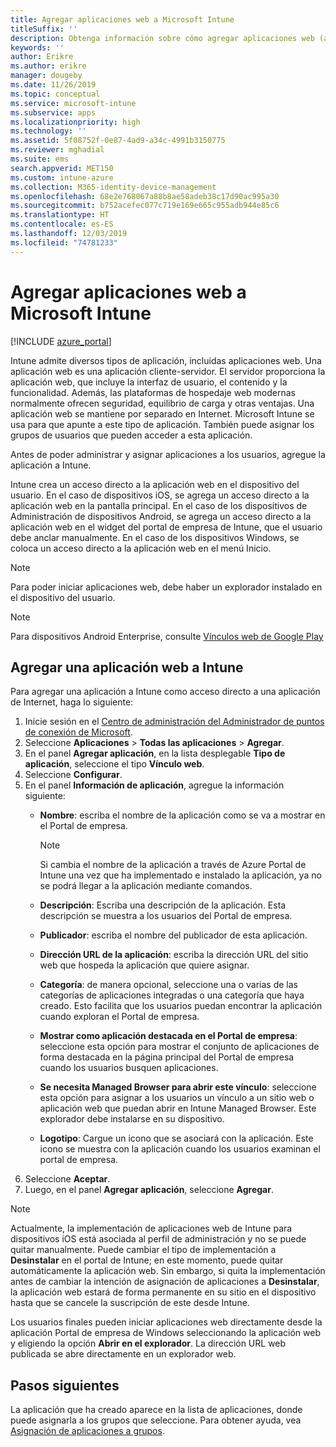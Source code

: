 ```yaml
---
title: Agregar aplicaciones web a Microsoft Intune
titleSuffix: ''
description: Obtenga información sobre cómo agregar aplicaciones web (aplicaciones cliente-servidor) a Microsoft Intune.
keywords: ''
author: Erikre
ms.author: erikre
manager: dougeby
ms.date: 11/26/2019
ms.topic: conceptual
ms.service: microsoft-intune
ms.subservice: apps
ms.localizationpriority: high
ms.technology: ''
ms.assetid: 5f08752f-0e87-4ad9-a34c-4991b3150775
ms.reviewer: mghadial
ms.suite: ems
search.appverid: MET150
ms.custom: intune-azure
ms.collection: M365-identity-device-management
ms.openlocfilehash: 68e2e768067a88b8ae58adeb38c17d90ac995a30
ms.sourcegitcommit: b752acefec077c719e169e665c955adb944e85c6
ms.translationtype: HT
ms.contentlocale: es-ES
ms.lasthandoff: 12/03/2019
ms.locfileid: "74781233"
---
```

# <a name="add-web-apps-to-microsoft-intune"></a>Agregar aplicaciones web a Microsoft Intune

[!INCLUDE [azure_portal](../includes/azure_portal.md)]

Intune admite diversos tipos de aplicación, incluidas aplicaciones web. Una aplicación web es una aplicación cliente-servidor. El servidor proporciona la aplicación web, que incluye la interfaz de usuario, el contenido y la funcionalidad. Además, las plataformas de hospedaje web modernas normalmente ofrecen seguridad, equilibrio de carga y otras ventajas. Una aplicación web se mantiene por separado en Internet. Microsoft Intune se usa para que apunte a este tipo de aplicación. También puede asignar los grupos de usuarios que pueden acceder a esta aplicación. 

Antes de poder administrar y asignar aplicaciones a los usuarios, agregue la aplicación a Intune. 

Intune crea un acceso directo a la aplicación web en el dispositivo del usuario. En el caso de dispositivos iOS, se agrega un acceso directo a la aplicación web en la pantalla principal. En el caso de los dispositivos de Administración de dispositivos Android, se agrega un acceso directo a la aplicación web en el widget del portal de empresa de Intune, que el usuario debe anclar manualmente. En el caso de los dispositivos Windows, se coloca un acceso directo a la aplicación web en el menú Inicio.

> [!Note]
> Para poder iniciar aplicaciones web, debe haber un explorador instalado en el dispositivo del usuario. 

> [!Note]
> Para dispositivos Android Enterprise, consulte [Vínculos web de Google Play](apps-add-android-for-work.md#managed-google-play-web-links)

## <a name="add-a-web-app-to-intune"></a>Agregar una aplicación web a Intune
Para agregar una aplicación a Intune como acceso directo a una aplicación de Internet, haga lo siguiente:

1. Inicie sesión en el [Centro de administración del Administrador de puntos de conexión de Microsoft](https://go.microsoft.com/fwlink/?linkid=2109431).
2. Seleccione **Aplicaciones** > **Todas las aplicaciones** > **Agregar**.
3. En el panel **Agregar aplicación**, en la lista desplegable **Tipo de aplicación**, seleccione el tipo **Vínculo web**.
4. Seleccione **Configurar**.
5. En el panel **Información de aplicación**, agregue la información siguiente:
    - **Nombre**:  escriba el nombre de la aplicación como se va a mostrar en el Portal de empresa. 

        > [!NOTE]
        > Si cambia el nombre de la aplicación a través de Azure Portal de Intune una vez que ha implementado e instalado la aplicación, ya no se podrá llegar a la aplicación mediante comandos.

    - **Descripción**: Escriba una descripción de la aplicación. Esta descripción se muestra a los usuarios del Portal de empresa.
    - **Publicador**: escriba el nombre del publicador de esta aplicación.
    - **Dirección URL de la aplicación**: escriba la dirección URL del sitio web que hospeda la aplicación que quiere asignar.
    - **Categoría**: de manera opcional, seleccione una o varias de las categorías de aplicaciones integradas o una categoría que haya creado. Esto facilita que los usuarios puedan encontrar la aplicación cuando exploran el Portal de empresa.
    - **Mostrar como aplicación destacada en el Portal de empresa**: seleccione esta opción para mostrar el conjunto de aplicaciones de forma destacada en la página principal del Portal de empresa cuando los usuarios busquen aplicaciones.
    - **Se necesita Managed Browser para abrir este vínculo**: seleccione esta opción para asignar a los usuarios un vínculo a un sitio web o aplicación web que puedan abrir en Intune Managed Browser. Este explorador debe instalarse en su dispositivo.
    - **Logotipo**: Cargue un icono que se asociará con la aplicación. Este icono se muestra con la aplicación cuando los usuarios examinan el portal de empresa.
6. Seleccione **Aceptar**.
7. Luego, en el panel **Agregar aplicación**, seleccione **Agregar**.

> [!Note]
> Actualmente, la implementación de aplicaciones web de Intune para dispositivos iOS está asociada al perfil de administración y no se puede quitar manualmente. Puede cambiar el tipo de implementación a **Desinstalar** en el portal de Intune; en este momento, puede quitar automáticamente la aplicación web. Sin embargo, si quita la implementación antes de cambiar la intención de asignación de aplicaciones a **Desinstalar**, la aplicación web estará de forma permanente en su sitio en el dispositivo hasta que se cancele la suscripción de este desde Intune.

Los usuarios finales pueden iniciar aplicaciones web directamente desde la aplicación Portal de empresa de Windows seleccionando la aplicación web y eligiendo la opción **Abrir en el explorador**. La dirección URL web publicada se abre directamente en un explorador web. 

## <a name="next-steps"></a>Pasos siguientes

La aplicación que ha creado aparece en la lista de aplicaciones, donde puede asignarla a los grupos que seleccione. Para obtener ayuda, vea [Asignación de aplicaciones a grupos](apps-deploy.md). 
